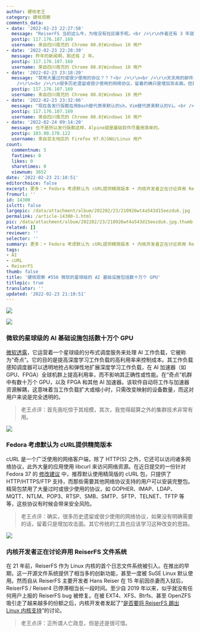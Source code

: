 ```yaml
---
author: 硬核老王
category: 硬核观察
comments_data:
- date: '2022-02-23 22:27:58'
  message: "ReiserFS 当初这么牛，为啥没有社区接手呢。<br />\r\n作者还有 3 年就出来了（来源：solidot.org/story?sid=66625）。"
  postip: 117.176.107.169
  username: 来自四川南充的 Chrome 80.0|Windows 10 用户
- date: '2022-02-23 22:28:39'
  message: 昨年的新闻啊，那还有 2 年。
  postip: 117.176.107.169
  username: 来自四川南充的 Chrome 80.0|Windows 10 用户
- date: '2022-02-23 23:18:20'
  message: "禁用大量过时或很少使用的协议？？？<br />\r\n<br />\r\n天天用的邮件是POP3、SMTP协议吧？要与Windows共享文件得用SMB协议吧？FTP两大浏览器（Chrome、Firefox）都弃用了，SFTP不比FTP安全？<br
    />\r\n<br />\r\n很多历史遗留或很少使用的网络协议，留着的确只是增加攻击面。但是这管cURL啥事，cURL留着这些协议又不会增加攻击面。"
  postip: 117.176.107.169
  username: 来自四川南充的 Chrome 80.0|Windows 10 用户
- date: '2022-02-23 23:32:06'
  message: "现在各发行版都在用Bash替代原来默认的sh，Vim替代原来默认的Vi。<br />\r\n都是功能多的代替功能少的，Fedora咋还反向操作。"
  postip: 117.176.107.169
  username: 来自四川南充的 Chrome 80.0|Windows 10 用户
- date: '2022-02-24 09:14:20'
  message: 也不是所以发行版都这样，Alpine就是基础软件尽量用简单的。
  postip: 103.90.178.122
  username: 来自亚太地区的 Firefox 97.0|GNU/Linux 用户
count:
  commentnum: 5
  favtimes: 0
  likes: 0
  sharetimes: 0
  viewnum: 3652
date: '2022-02-23 21:10:51'
editorchoice: false
excerpt: 更多：• Fedora 考虑默认为 cURL提供精简版本 • 内核开发者正在讨论弃用 ReiserFS 文件系统
fromurl: ''
id: 14300
islctt: false
largepic: /data/attachment/album/202202/23/210926wt4a543d15eezduk.jpg
permalink: /article-14300-1.html
pic: /data/attachment/album/202202/23/210926wt4a543d15eezduk.jpg.thumb.jpg
related: []
reviewer: ''
selector: ''
summary: 更多：• Fedora 考虑默认为 cURL提供精简版本 • 内核开发者正在讨论弃用 ReiserFS 文件系统
tags:
- AI
- cURL
- ReiserFS
thumb: false
title: '硬核观察 #556 微软的星球级的 AI 基础设施包括数十万个 GPU'
titlepic: true
translator: ''
updated: '2022-02-23 21:10:51'
---
```


![](/data/attachment/album/202202/23/210926wt4a543d15eezduk.jpg)


![](/data/attachment/album/202202/23/210941ct8tk997fqaq8mdt.jpg)


### 微软的星球级的 AI 基础设施包括数十万个 GPU


[微软透露](https://www.theregister.com/2022/02/22/microsoft_singularity_ai_infrastructure/)，它运营着一个星球级的分布式调度服务来处理 AI 工作负载，它被称为“奇点”。它的目的是提高深度学习工作负载的高利用率来控制成本。其工作负载感知调度器可以透明地抢占和弹性地扩展深度学习工作负载，在 AI 加速器（如 GPU、FPGA）全球机群上提高利用率，而不影响其正确性或性能。在“奇点”机群中有数十万个 GPU，以及 FPGA 和其他 AI 加速器。该软件自动将工作与加速器资源解耦，这意味着当工作负载扩大或缩小时，只需改变映射的设备数量，而这对用户来说是完全透明的。



> 
> 老王点评：首先我吃惊于其规模，其次，我觉得超算之外的集群技术非常有用。
> 
> 
> 


![](/data/attachment/album/202202/23/210955l7r4rvv1tl188jv4.jpg)


### Fedora 考虑默认为 cURL提供精简版本


cURL 是一个广泛使用的网络客户端，除了 HTTP(S) 之外，它还可以访问诸多网络协议，此外大量的应用使用 libcurl 来访问网络资源。在近日提交的一份针对 Fedora 37 的 [修改建议](https://fedoraproject.org/wiki/Changes/CurlMinimal_as_Default) 中，推荐默认使用精简版的 cURL 包，只提供了 HTTP/HTTPS/FTP 支持，而那些需要其他网络协议支持的用户可以安装完整包。精简包禁用了大量过时或很少使用的协议，如 GOPHER、IMAP、LDAP、MQTT、NTLM、POP3、RTSP、SMB、SMTP、SFTP、TELNET、TFTP 等等，这些协议有时候会带来安全风险。



> 
> 老王点评：确实，很多历史遗留或很少使用的网络协议，如果没有明确需要的话，留着只是增加攻击面。其它传统的工具也应该学习这种改变的思路。
> 
> 
> 


![](/data/attachment/album/202202/23/211023pb4suuo4hqeo4uou.jpg)


### 内核开发者正在讨论弃用 ReiserFS 文件系统


在 21 年前，ReiserFS 作为 Linux 内核的首个日志文件系统被引入。在推出的早期，这一开源文件系统提供了相当多的创新功能，甚至一度被 SuSE Linux 默认使用。然而自从 ReiserFS 主要开发者 Hans Reiser 在 15 年前因杀妻而入狱后，ReiserFS / Reiser4 已停滞相当长一段时间。至少自 2019 年以来，似乎就没有任何用户上报的 ReiserFS bug 被修复。在被 EXT4、XFS、Btrfs、甚至 OpenZFS 吸引走了越来越多的份额之后，内核开发者发起了“[是否要将 ReiserFS 踢出 Linux 内核支持](https://www.phoronix.com/scan.php?page=news_item&px=ReiserFS-2022-Linux-Deprecation)”的讨论。



> 
> 老王点评：正所谓人亡政息，但是还是很可惜。
> 
> 
>